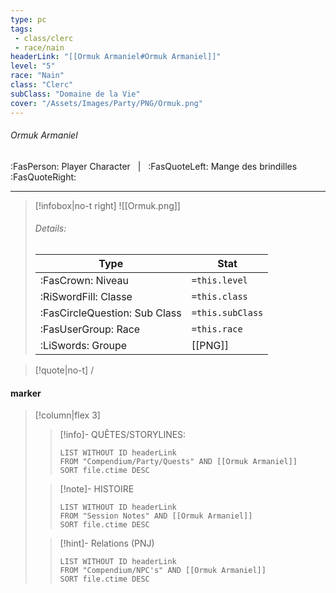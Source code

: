 ```yaml
---
type: pc
tags:
 - class/clerc
 - race/nain
headerLink: "[[Ormuk Armaniel#Ormuk Armaniel]]"
level: "5"
race: "Nain"
class: "Clerc"
subClass: "Domaine de la Vie"
cover: "/Assets/Images/Party/PNG/Ormuk.png"
---
```


###### Ormuk Armaniel
:FasPerson: Player Character &nbsp; | &nbsp; :FasQuoteLeft: Mange des brindilles :FasQuoteRight:
___
> [!infobox|no-t right]
> ![[Ormuk.png]]
> ###### Details:
> | Type | Stat |
> | ---- | ---- |
> | :FasCrown: Niveau   | `=this.level` |
> | :RiSwordFill: Classe |  `=this.class`|
> | :FasCircleQuestion: Sub Class |  `=this.subClass`|
> |  :FasUserGroup: Race |  `=this.race`|
> |  :LiSwords: Groupe |  [[PNG]] |

> [!quote|no-t]
> /
 
#### marker
> [!column|flex 3]
>> [!info]- QUÊTES/STORYLINES:
>>```dataview
>>LIST WITHOUT ID headerLink
>>FROM "Compendium/Party/Quests" AND [[Ormuk Armaniel]]
>>SORT file.ctime DESC
>
>>[!note]- HISTOIRE
>>```dataview
>>LIST WITHOUT ID headerLink
>>FROM "Session Notes" AND [[Ormuk Armaniel]]
>>SORT file.ctime DESC
>
>>[!hint]- Relations (PNJ)
>>```dataview
>>LIST WITHOUT ID headerLink
>>FROM "Compendium/NPC's" AND [[Ormuk Armaniel]]
>>SORT file.ctime DESC
>>
```image-layout-masonry-3

```